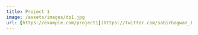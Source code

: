 ```yaml
---
title: Project 1
image: /assets/images/dp1.jpg
url: [https://example.com/project1](https://twitter.com/sabirbagwan_)
---
```


